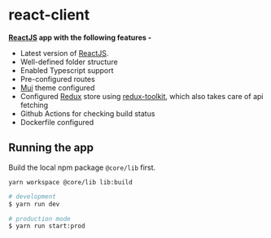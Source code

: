 # react-client

**[ReactJS](https://reactjs.org/) app with the following features -**

- Latest version of [ReactJS](https://reactjs.org/).
- Well-defined folder structure
- Enabled Typescript support
- Pre-configured routes
- [Mui](https://mui.com/) theme configured
- Configured [Redux](https://redux.js.org/) store using [redux-toolkit](https://redux-toolkit.js.org/), which also takes care of api fetching
- Github Actions for checking build status
- Dockerfile configured


## Running the app

Build the local npm package `@core/lib` first.

```
yarn workspace @core/lib lib:build
```

```bash
# development
$ yarn run dev

# production mode
$ yarn run start:prod
```